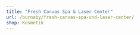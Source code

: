 ```yaml
---
title: "Fresh Canvas Spa & Laser Center"
url: /burnaby/fresh-canvas-spa-und-laser-center/
shop: Kosmetik
---
```

